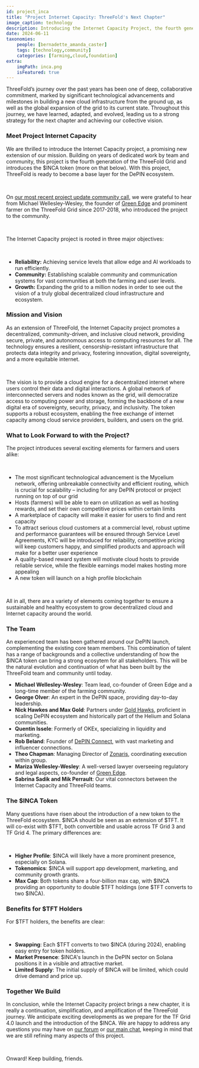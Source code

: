 ```yaml
---
id: project_inca
title: "Project Internet Capacity: ThreeFold's Next Chapter"
image_caption: technology
description: Introducing the Internet Capacity Project, the fourth generation of ThreeFold's Grid, and our exciting entry into the DePIN ecosystem.
date: 2024-06-11
taxonomies:
    people: [bernadette_amanda_caster]
    tags: [technology,community]
    categories: [farming,cloud,foundation]
extra:
    imgPath: inca.png
    isFeatured: true
---
```


ThreeFold’s journey over the past years has been one of deep, collaborative commitment, marked by significant technological advancements and milestones in building a new cloud infrastructure from the ground up, as well as the global expansion of the grid to its current state. Throughout this journey, we have learned, adapted, and evolved, leading us to a strong strategy for the next chapter and achieving our collective vision.

### **Meet Project Internet Capacity**

We are thrilled to introduce the Internet Capacity project, a promising new extension of our mission. Building on years of dedicated work by team and community, this project is the fourth generation of the ThreeFold Grid and introduces the $INCA token (more on that below). With this project, ThreeFold is ready to become a base layer for the DePIN ecosystem.

<br/>

On [our most recent project update community call](https://youtu.be/tXELhKk9RYg?si=fyz4K7gFQ1yD1PLS), we were grateful to hear from Michael Wellesley-Wesley, the founder of [Green Edge](https://green-edge.net/en) and prominent farmer on the ThreeFold Grid since 2017-2018, who introduced the project to the community.

<br/>

The Internet Capacity project is rooted in three major objectives:

<br/>

- **Reliability:** Achieving service levels that allow edge and AI workloads to run efficiently.
- **Community:** Establishing scalable community and communication systems for vast communities at both the farming and user levels.
- **Growth:** Expanding the grid to a million nodes in order to see out the vision of a truly global decentralized cloud infrastructure and ecosystem. 

### **Mission and Vision**

As an extension of ThreeFold, the Internet Capacity project promotes a decentralized, community-driven, and inclusive cloud network, providing secure, private, and autonomous access to computing resources for all. The technology ensures a resilient, censorship-resistant infrastructure that protects data integrity and privacy, fostering innovation, digital sovereignty, and a more equitable internet.

<br/>

The vision is to provide a cloud engine for a decentralized internet where users control their data and digital interactions. A global network of interconnected servers and nodes known as the grid, will democratize access to computing power and storage, forming the backbone of a new digital era of sovereignty, security, privacy, and inclusivity. The token supports a robust ecosystem, enabling the free exchange of internet capacity among cloud service providers, builders, and users on the grid.

### **What to Look Forward to with the Project?**

The project introduces several exciting elements for farmers and users alike:

<br/>

- The most significant technological advancement is the Mycelium network, offering unbreakable connectivity and efficient routing, which is crucial for scalability – including for any DePIN protocol or project running on top of our grid
- Hosts (farmers) will be able to earn on utilization as well as hosting rewards, and set their own competitive prices within certain limits
- A marketplace of capacity will make it easier for users to find and rent capacity
- To attract serious cloud customers at a commercial level, robust uptime and performance guarantees will be ensured through Service Level Agreements, KYC will be introduced for reliability, competitive pricing will keep customers happy, and simplified products and approach will make for a better user experience
- A quality-based reward system will motivate cloud hosts to provide reliable service, while the flexible earnings model makes hosting more appealing
- A new token will launch on a high profile blockchain

<br/>

All in all, there are a variety of elements coming together to ensure a sustainable and healthy ecosystem to grow decentralized cloud and Internet capacity around the world.

### **The Team**

An experienced team has been gathered around our DePIN launch, complementing the existing core team members. This combination of talent has a range of backgrounds and a collective understanding of how the $INCA token can bring a strong ecosytem for all stakeholders. This will be the natural evolution and continuation of what has been built by the ThreeFold team and community until today.

- **Michael Wellesley-Wesley**: Team lead, co-founder of Green Edge and a long-time member of the farming community.
- **George Olver**: An expert in the DePIN space, providing day-to-day leadership.
- **Nick Hawkes and Max Gold**: Partners under [Gold Hawks](https://goldandhawks.com/), proficient in scaling DePIN ecosystem and historically part of the Helium and Solana communities.
- **Quentin Issele**: Formerly of OKEx, specializing in liquidity and marketing.
- **Rob Beland**: Founder of [DePIN Connect](https://www.depinconnect.com/), with vast marketing and influencer connections.
- **Theo Chapman**: Managing Director of [Zonaris](https://zonaris.io), coordinating execution within group.
- **Mariza Wellesley-Wesley**: A well-versed lawyer overseeing regulatory and legal aspects, co-founder of [Green Edge](https://green-edge.net/en).
- **Sabrina Sadik and Mik Perrault**: Our vital connectors between the Internet Capacity and ThreeFold teams.

### **The $INCA Token**

Many questions have risen about the introduction of a new token to the ThreeFold ecosystem. $INCA should be seen as an extension of $TFT. It will co-exist with $TFT, both convertible and usable across TF Grid 3 and TF Grid 4. The primary differences are:

<br/>

- **Higher Profile**: $INCA will likely have a more prominent presence, especially on Solana.
- **Tokenomics**: $INCA will support app development, marketing, and community growth grants.
- **Max Cap**: Both tokens share a four-billion max cap, with $INCA providing an opportunity to double $TFT holdings (one $TFT converts to two $INCA).

### **Benefits for $TFT Holders**

For $TFT holders, the benefits are clear:

<br/>

- **Swapping**: Each $TFT converts to two $INCA (during 2024), enabling easy entry for token holders.
- **Market Presence**: $INCA's launch in the DePIN sector on Solana positions it in a visible and attractive market.
- **Limited Supply**: The initial supply of $INCA will be limited, which could drive demand and price up.

### **Together We Build**

In conclusion, while the Internet Capacity project brings a new chapter, it is really a continuation, simplification, and amplification of the ThreeFold journey. We anticipate exciting developments as we prepare for the TF Grid 4.0 launch and the introduction of the $INCA. We are happy to address any questions you may have on [our forum](https://forum.threefold.io) or [our main chat](https://t.me/threefold), keeping in mind that we are still refining many aspects of this project.

<br/>

Onward! Keep building, friends.
